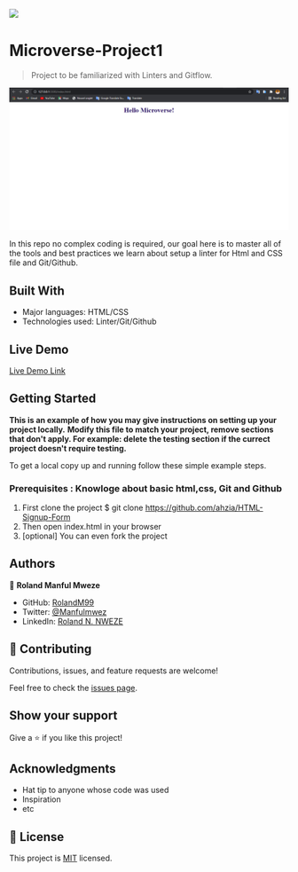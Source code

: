 ![](https://img.shields.io/badge/Microverse-blueviolet)

# Microverse-Project1

> Project to be familiarized with Linters and Gitflow. 

![screenshot](./template-screenshot.PNG)

In this repo no complex coding is required, our goal here is to master all of the tools and best practices we learn about setup a linter for Html and CSS file and Git/Github.

## Built With

- Major languages: HTML/CSS
- Technologies used: Linter/Git/Github

## Live Demo

[Live Demo Link](https://livedemo.com)


## Getting Started

**This is an example of how you may give instructions on setting up your project locally.**
**Modify this file to match your project, remove sections that don't apply. For example: delete the testing section if the currect project doesn't require testing.**


To get a local copy up and running follow these simple example steps.

### Prerequisites : Knowloge about basic html,css, Git and Github

1. First clone the project $ git clone https://github.com/ahzia/HTML-Signup-Form
2. Then open index.html in your browser
3. [optional] You can even fork the project


## Authors

👤 **Roland Manful Mweze**

- GitHub: [RolandM99](https://github.com/RolandM99)
- Twitter: [@Manfulmwez](https://twitter.com/ManfulMwez)
- LinkedIn: [Roland N. NWEZE](https://www.linkedin.com/in/roland-n-mweze-8b1045189/)

## 🤝 Contributing

Contributions, issues, and feature requests are welcome!

Feel free to check the [issues page](../../issues/).

## Show your support

Give a ⭐️ if you like this project!

## Acknowledgments

- Hat tip to anyone whose code was used
- Inspiration
- etc

## 📝 License

This project is [MIT](./MIT.md) licensed.